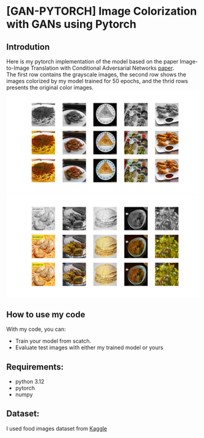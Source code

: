 # [GAN-PYTORCH] Image Colorization with GANs using Pytorch
## Introdution
Here is my pytorch implementation of the model based on the paper Image-to-Image Translation with Conditional Adversarial Networks [paper](https://arxiv.org/abs/1611.07004).<br>
The first row contains the grayscale images, the second row shows the images colorized by my model trained for 50 epochs, and the thrid rows presents the original color images.<br>
![Demo 1](https://github.com/hoang-nguyens/Colorize-Image-GANs/blob/main/demo%20image/colorization_1724578110.6845655.png)
![Demo 2](https://github.com/hoang-nguyens/Colorize-Image-GANs/blob/main/demo%20image/colorization_1724578244.192715.png)

## How to use my code
With my code, you can:
* Train your model from scatch.<br>
* Evaluate test images with either my trained model or yours

## Requirements:
* python 3.12<br>
* pytorch<br>
* numpy
## Dataset:
I used food images dataset from [Kaggle](https://www.kaggle.com/datasets/l33tc0d3r/indian-food-classification)

